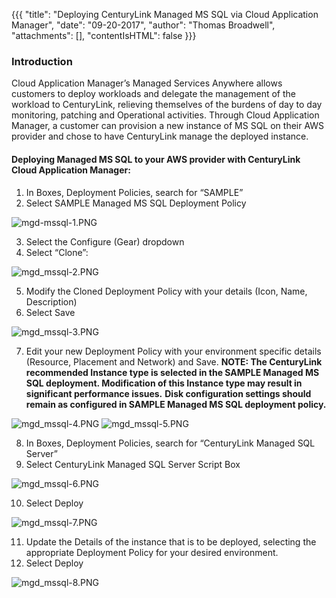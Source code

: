 {{{
  "title": "Deploying CenturyLink Managed MS SQL via Cloud Application Manager",
  "date": "09-20-2017",
  "author": "Thomas Broadwell",
  "attachments": [],
  "contentIsHTML": false
}}}

### Introduction
Cloud Application Manager’s Managed Services Anywhere allows customers to deploy workloads and delegate the management of the workload to CenturyLink, relieving themselves of the burdens of day to day monitoring, patching and Operational activities.  Through Cloud Application Manager, a customer can provision a new instance of MS SQL on their AWS provider and chose to have CenturyLink manage the deployed instance.

#### Deploying Managed MS SQL to your AWS provider with CenturyLink Cloud Application Manager:
1.	In Boxes, Deployment Policies, search for “SAMPLE”
2.	Select SAMPLE Managed MS SQL Deployment Policy 

![mgd-mssql-1.PNG](../../images/cloud-application-manager/mgd_mssql-1.PNG)

3.	Select the Configure (Gear) dropdown 
4.	Select “Clone”:

![mgd_mssql-2.PNG](../../images/cloud-application-manager/mgd_mssql-2.PNG)

5.	Modify the Cloned Deployment Policy with your details (Icon, Name, Description) 
6.	Select Save

![mgd_mssql-3.PNG](../../images/cloud-application-manager/mgd_mssql-3.PNG)

7.	Edit your new Deployment Policy with your environment specific details (Resource, Placement and Network) and Save. 
**NOTE:  The CenturyLink recommended Instance type is selected in the SAMPLE Managed MS SQL deployment.  Modification of this Instance type may result in significant performance issues.**
**Disk configuration settings should remain as configured in SAMPLE Managed MS SQL deployment policy.**

![mgd_mssql-4.PNG](../../images/cloud-application-manager/mgd_mssql-4.PNG)
![mgd_mssql-5.PNG](../../images/cloud-application-manager/mgd_mssql-5.PNG)

8.	In Boxes, Deployment Policies, search for “CenturyLink Managed SQL Server”
9.	Select CenturyLink Managed SQL Server Script Box

![mgd_mssql-6.PNG](../../images/cloud-application-manager/mgd_mssql-6.PNG)

10.	Select Deploy

![mgd_mssql-7.PNG](../../images/cloud-application-manager/mgd_mssql-7.PNG)

11.	Update the Details of the instance that is to be deployed, selecting the appropriate Deployment Policy for your desired environment.
12.	Select Deploy

![mgd_mssql-8.PNG](../../images/cloud-application-manager/mgd_mssql-8.PNG)
